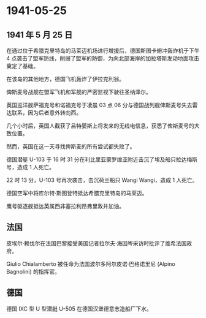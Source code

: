 # 1941-05-25

## 1941 年 5 月 25 日

在通过位于希腊克里特岛的马莱迈机场进行增援后，德国斯图卡俯冲轰炸机于下午
4
点袭击了盟军防线，削弱了盟军的防御，为向北部海岸的加拉塔斯发动地面攻击奠定了基础。

在该岛的其他地方，德国飞机轰炸了伊拉克利翁。

俾斯麦号战舰在盟军飞机和军舰的严密监视下驶往圣纳泽尔。

英国巡洋舰萨福克号和诺福克号于凌晨 03 点 06
分与德国战列舰俾斯麦号失去雷达联系，因为后者意外转向西。

几个小时后，英国人截获了吕特晏斯上将发来的无线电信息，获悉了俾斯麦号的大致位置。

然而，英国在这一天寻找俾斯麦的所有尝试都失败了。

德国潜艇 U-103 于 16 时 31
分在利比里亚蒙罗维亚附近击沉了埃及船只拉达梅斯号，造成 1 人死亡。

22 时 13 分，U-103 号再次袭击，击沉荷兰船只 Wangi Wangi，造成 1 人死亡。

德国空军中将库尔特·斯图登特抵达希腊克里特岛的马莱迈。

鹰号驱逐舰抵达英属西非塞拉利昂弗里敦并加油。

## 法国

皮埃尔·赖伐尔在法国巴黎接受美国记者拉尔夫·海因岑采访时批评了维希法国政府。

Giulio Chialamberto 被任命为法国波尔多阿尔皮诺·巴格诺里尼 (Alpino
Bagnolini) 的指挥官。

## 德国

德国 IXC 型 U 型潜艇 U-505 在德国汉堡德意志造船厂下水。

